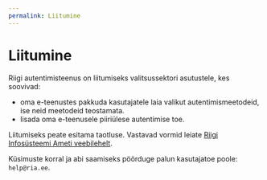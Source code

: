 ```yaml
---
permalink: Liitumine
---
```


# Liitumine

Riigi autentimisteenus on liitumiseks valitsussektori asutustele, kes soovivad:
- oma e-teenustes pakkuda kasutajatele laia valikut autentimismeetodeid, ise neid meetodeid teostamata.
- lisada oma e-teenusele piiriülese autentimise toe.

Liitumiseks peate esitama taotluse. Vastavad vormid leiate <a href='https://www.ria.ee/et/riigi-infosusteem/eid/partnerile.html#tara'>Riigi Infosüsteemi Ameti veebilehelt</a>.

Küsimuste korral ja abi saamiseks pöörduge palun kasutajatoe poole: `help@ria.ee`.

